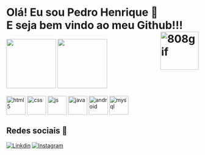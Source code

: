  <div style = "display: inline_block">
    <h1>
    Olá! Eu sou Pedro Henrique 👋<br>
    E seja bem vindo ao meu Github!!!
    <image align="right" alt="808gif" height="100" width="100" src=https://media.tenor.com/ZFiDK3fsBpsAAAAC/808-hi-fi-rush.gif/>
 </h1>
   
 <div/>
    
<div>
<img height="130em" img src="https://github-readme-stats.vercel.app/api?username=pedrohp28&show_icons=true&theme=tokyonight" />
<img height="130em" src="https://github-readme-stats.vercel.app/api/top-langs/?username=pedrohp28&theme=tokyonight&layout=compact"/>
</div>
<div style = "display: inline_block"><br/>
    <image align="center" alt="html5" height="50" width="50" src="https://img.icons8.com/color/48/000000/html-5--v1.png"/>
    <image align="center" alt="css" height="50" width="50" src="https://img.icons8.com/color/48/000000/css3.png"/>
    <image align="center" alt="js" height="50" width="50" src="https://img.icons8.com/fluency/48/000000/javascript.png"/>
    <image align="center" alt="java" height="50" width="50" src="https://img.icons8.com/color/48/000000/java-coffee-cup-logo--v1.png"/>
    <image align="center" alt="android" height="50" width="50" src="https://cdn.jsdelivr.net/gh/devicons/devicon/icons/androidstudio/androidstudio-original.svg"/>
    <image align="center" alt="mysql"height="50" width="50" src="https://cdn.jsdelivr.net/gh/devicons/devicon/icons/mysql/mysql-original.svg"/>
</div>

## Redes sociais 📱
[![Linkdin](https://img.icons8.com/color/48/000000/linkedin.png)](https://www.linkedin.com/in/pedro-h-pereira-dev/)
[![Instagram](https://img.icons8.com/fluency/48/000000/instagram-new.png)](https://www.instagram.com/pedro.hp28/)

